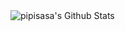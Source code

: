 <img alt="pipisasa's Github Stats" src="https://github-readme-stats.vercel.app/api?username=pipisasa&show_icons=true&hide_border=true">